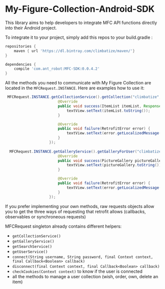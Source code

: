 # My-Figure-Collection-Android-SDK

This library aims to help developers to integrate MFC API functions directly into their Android project.

To integrate it to your project, simply add this repos to your build.gradle :

```gradle
repositories {
    maven { url 'https://dl.bintray.com/climbatize/maven/'}
}

dependencies {
    compile 'com.ant_robot:MFC-SDK:0.0.4.2'
}
```

All the methods you need to communicate with My Figure Collection are located in the ```MFCRequest.INSTANCE```.
Here are examples how to use it:

```java
 MFCRequest.INSTANCE.getCollectionService().getCollection("climbatize", new Callback<ItemList>() {
                        @Override
                        public void success(ItemList itemList, Response response) {
                            textView.setText(itemList.toString());
                        }

                        @Override
                        public void failure(RetrofitError error) {
                            textView.setText(error.getLocalizedMessage());
                        }
                    });
                    
  MFCRequest.INSTANCE.getGalleryService().getGalleryForUser("climbatize", 0, new Callback<PictureGallery>() {
                        @Override
                        public void success(PictureGallery pictureGallery, Response response) {
                            textView.setText(pictureGallery.toString());
                        }

                        @Override
                        public void failure(RetrofitError error) {
                            textView.setText(error.getLocalizedMessage());
                        }
                    });
```

If you prefer implementing your own methods, raw requests objects allow you to get the three ways of requesting that retrofit allows (callbacks, observables or synchroneous requests)

MFCRequest singleton already contains different helpers:

  - ```getCollectionService()```
  - ```getGalleryService()```
  - ```getSearchService()```
  - ```getUserService()```
  - ```connect(String username, String password, final Context context, final Callback<Boolean> callback)```
  - ```disconnect(final Context context, final Callback<Boolean> callback)```
  - ```checkCookies(Context context)``` to know if the user is connected
  - all the methods to manage a user collection (wish, order, own, delete an item)
